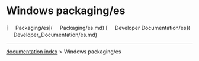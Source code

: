 # Windows packaging/es
[<img src="images/Property.png" style="width:16px"> Packaging/es](<img src="images/Property.png" style="width:16px"> Packaging/es.md) [<img src="images/Property.png" style="width:16px"> Developer Documentation/es](<img src="images/Property.png" style="width:16px"> Developer_Documentation/es.md)

---
[documentation index](../README.md) > Windows packaging/es

